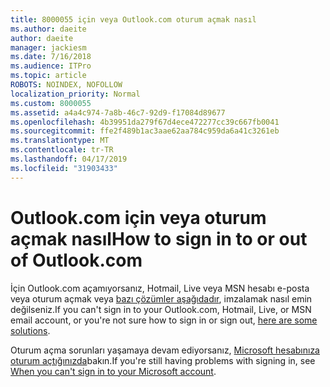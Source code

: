 ```yaml
---
title: 8000055 için veya Outlook.com oturum açmak nasıl
ms.author: daeite
author: daeite
manager: jackiesm
ms.date: 7/16/2018
ms.audience: ITPro
ms.topic: article
ROBOTS: NOINDEX, NOFOLLOW
localization_priority: Normal
ms.custom: 8000055
ms.assetid: a4a4c974-7a8b-46c7-92d9-f17084d89677
ms.openlocfilehash: 4b39951da279f67d4ece472277cc39c667fb0041
ms.sourcegitcommit: ffe2f489b1ac3aae62aa784c959da6a41c3261eb
ms.translationtype: MT
ms.contentlocale: tr-TR
ms.lasthandoff: 04/17/2019
ms.locfileid: "31903433"
---
```

# <a name="how-to-sign-in-to-or-out-of-outlookcom"></a><span data-ttu-id="702dc-102">Outlook.com için veya oturum açmak nasıl</span><span class="sxs-lookup"><span data-stu-id="702dc-102">How to sign in to or out of Outlook.com</span></span>

<span data-ttu-id="702dc-103">İçin Outlook.com açamıyorsanız, Hotmail, Live veya MSN hesabı e-posta veya oturum açmak veya [bazı çözümler aşağıdadır](https://go.microsoft.com/fwlink/p/?linkid=2005840), imzalamak nasıl emin değilseniz.</span><span class="sxs-lookup"><span data-stu-id="702dc-103">If you can't sign in to your Outlook.com, Hotmail, Live, or MSN email account, or you're not sure how to sign in or sign out, [here are some solutions](https://go.microsoft.com/fwlink/p/?linkid=2005840).</span></span>
  
<span data-ttu-id="702dc-104">Oturum açma sorunları yaşamaya devam ediyorsanız, [Microsoft hesabınıza oturum açtığınızda](https://go.microsoft.com/fwlink/p/?linkid=837479)bakın.</span><span class="sxs-lookup"><span data-stu-id="702dc-104">If you're still having problems with signing in, see [When you can't sign in to your Microsoft account](https://go.microsoft.com/fwlink/p/?linkid=837479).</span></span>
  

